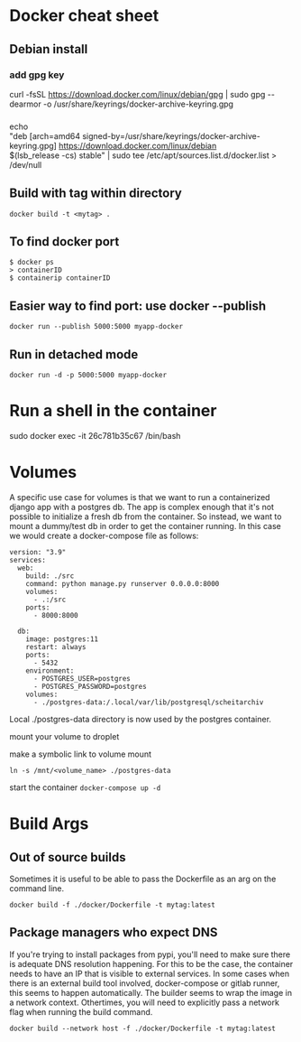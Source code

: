 # Docker cheat sheet

## Debian install 

### add gpg key
curl -fsSL https://download.docker.com/linux/debian/gpg | sudo gpg --dearmor -o /usr/share/keyrings/docker-archive-keyring.gpg

### 
echo \
  "deb [arch=amd64 signed-by=/usr/share/keyrings/docker-archive-keyring.gpg] https://download.docker.com/linux/debian \
  $(lsb_release -cs) stable" | sudo tee /etc/apt/sources.list.d/docker.list > /dev/null


## Build with tag within directory

`docker build -t <mytag> .`


## To find docker port 

```
$ docker ps
> containerID
$ containerip containerID
```

## Easier way to find port: use docker --publish
`docker run --publish 5000:5000 myapp-docker`

## Run in detached mode 
`docker run -d -p 5000:5000 myapp-docker`

# Run a shell in the container
sudo docker exec -it 26c781b35c67 /bin/bash


Volumes
=======

A specific use case for volumes is that we want to run a containerized django
app with a postgres db. The app is complex enough that it's not possible to
initialize a fresh db from the container. So instead, we want to mount a
dummy/test db in order to get the container running. In this case we would
create a docker-compose file as follows:

```
version: "3.9"
services:
  web:
    build: ./src
    command: python manage.py runserver 0.0.0.0:8000
    volumes:
      - .:/src
    ports:
      - 8000:8000

  db:
    image: postgres:11
    restart: always
    ports: 
      - 5432
    environment:
      - POSTGRES_USER=postgres
      - POSTGRES_PASSWORD=postgres
    volumes:
      - ./postgres-data:/.local/var/lib/postgresql/scheitarchiv
```

Local ./postgres-data directory is now used by the postgres container.

mount your volume to droplet

make a symbolic link to volume mount

`ln -s /mnt/<volume_name> ./postgres-data`

start the container
`docker-compose up -d`



Build Args
==========

## Out of source builds
Sometimes it is useful to be able to pass the Dockerfile as an arg on the
command line. 

```
docker build -f ./docker/Dockerfile -t mytag:latest
```

## Package managers who expect DNS
If you're trying to install packages from pypi, you'll need to make sure there
is adequate DNS resolution happening. For this to be the case, the container
needs to have an IP that is visible to external services. In some cases when
there is an external build tool involved, docker-compose or gitlab runner, this
seems to happen automatically. The builder seems to wrap the image in a network
context. Othertimes, you will need to explicitly pass a network flag when
running the build command.
```
docker build --network host -f ./docker/Dockerfile -t mytag:latest
```



